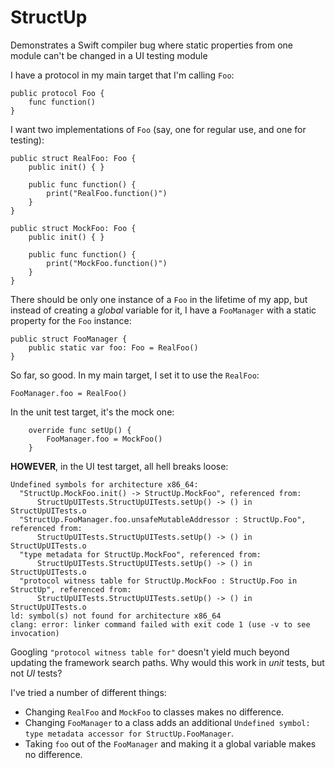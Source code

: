 # StructUp
Demonstrates a Swift compiler bug where static properties from one module can't be changed in a UI testing module

I have a protocol in my main target that I'm calling `Foo`:

```
public protocol Foo {
    func function()
}
```

I want two implementations of `Foo` (say, one for regular use, and one for testing):

```
public struct RealFoo: Foo { 
    public init() { }
    
    public func function() {
        print("RealFoo.function()")
    }
}

public struct MockFoo: Foo {
    public init() { }
    
    public func function() {
        print("MockFoo.function()")
    }
}
```

There should be only one instance of a `Foo` in the lifetime of my app, but instead of creating a *global* variable for it, I have a `FooManager` with a static property for the `Foo` instance:

```
public struct FooManager {    
    public static var foo: Foo = RealFoo()   
}
```

So far, so good. In my main target, I set it to use the `RealFoo`:

```
FooManager.foo = RealFoo()
```

In the unit test target, it's the mock one:

```
    override func setUp() {
        FooManager.foo = MockFoo()
    }
```

**HOWEVER**, in the UI test target, all hell breaks loose:

```
Undefined symbols for architecture x86_64:
  "StructUp.MockFoo.init() -> StructUp.MockFoo", referenced from:
      StructUpUITests.StructUpUITests.setUp() -> () in StructUpUITests.o
  "StructUp.FooManager.foo.unsafeMutableAddressor : StructUp.Foo", referenced from:
      StructUpUITests.StructUpUITests.setUp() -> () in StructUpUITests.o
  "type metadata for StructUp.MockFoo", referenced from:
      StructUpUITests.StructUpUITests.setUp() -> () in StructUpUITests.o
  "protocol witness table for StructUp.MockFoo : StructUp.Foo in StructUp", referenced from:
      StructUpUITests.StructUpUITests.setUp() -> () in StructUpUITests.o
ld: symbol(s) not found for architecture x86_64
clang: error: linker command failed with exit code 1 (use -v to see invocation)
```

Googling `"protocol witness table for"` doesn't yield much beyond updating the framework search paths. Why would this work in _unit_ tests, but not _UI_ tests?

I've tried a number of different things:
* Changing `RealFoo` and `MockFoo` to classes makes no difference.
* Changing `FooManager` to a class adds an additional `Undefined symbol: type metadata accessor for StructUp.FooManager`.
* Taking `foo` out of the `FooManager` and making it a global variable makes no difference.

